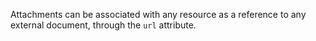 Attachments can be associated with any resource as a reference to any external document, through the `url` attribute.
